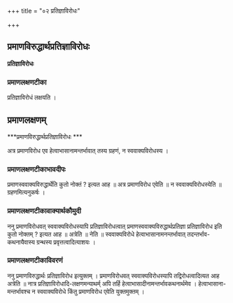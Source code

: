 +++
title = "०२ प्रतिज्ञाविरोधः"

+++


## प्रमाणविरुद्धार्थप्रतिज्ञाविरोधः

**प्रतिज्ञाविरोधः**

### **प्रमाणलक्षणटीका**

प्रतिज्ञाविरोधं लक्षयति ।

## प्रमाणलक्षणम्

***प्रमाणविरुद्धार्थप्रतिज्ञाविरोधः ***

अत्र प्रमाणविरोध एव हेत्वाभासानामन्तर्भावात् तस्य ग्रहणं, न स्ववाक्यविरोधस्य ।

### **प्रमाणलक्षणटीकाभावदीपः**

प्रमाणस्ववाक्यविरुद्धार्थेति कुतो नोक्तं ? इत्यत आह ॥ अत्र प्रमाणविरोध एवेति ॥ न स्ववाक्यविरोधस्येति ॥ ग्रहणमित्यनुकर्षः ।

### **प्रमाणलक्षणटीकावाक्यार्थकौमुदी**

ननु प्रमाणविरोधवत् स्ववाक्यविरोधस्यापि प्रतिज्ञाविरोधत्वात् प्रमाणस्ववाक्यविरुद्धार्थप्रतिज्ञा प्रतिज्ञाविरोध इति कुतो नोक्तम् ? इत्यत आह ॥ अत्रेति ॥ नेति ॥ स्ववाक्यविरोधे हेत्वाभासानामनन्तर्भावात् तदन्तर्भाव-कथनायैवास्य ग्रन्थस्य प्रवृत्तत्वादित्याशयः ।

### **प्रमाणलक्षणटीकाविवरणं**

ननु प्रमाणविरुद्धार्थः प्रतिज्ञाविरोध इत्युक्तम् । प्रमाणविरोधवत् स्ववाक्यविरोधस्यापि तद्विरोधत्वादित्यत आह अत्रेति ॥ नात्र प्रतिज्ञाविरोधादि-लक्षणमन्याथर्म् अपि तर्हि हेत्वाभासादीनामन्तर्भावकथनार्थमेव । हेत्वाभासाना-मन्तर्भावश्च न स्ववाक्यविरोधे किंतु प्रमाणविरोध एवेति युक्तमुक्तम् ।

